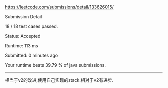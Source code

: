https://leetcode.com/submissions/detail/133626015/

Submission Detail

18 / 18 test cases passed.

Status: Accepted

Runtime: 113 ms

Submitted: 0 minutes ago

Your runtime beats 39.79 % of java submissions.

***
相当于v2的改进,使用自己实现的stack.相对于v2有进步.